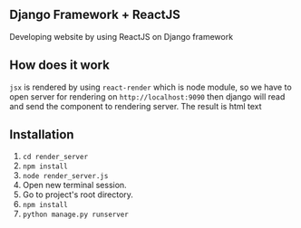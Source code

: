 ## Django Framework + ReactJS
Developing website by using ReactJS on Django framework

## How does it work
`jsx` is rendered by using `react-render` which is node module, so we have to open server for rendering on `http://localhost:9090` then django will read and send the component to rendering server. The result is html text

## Installation
1. `cd render_server`
2. `npm install`
3. `node render_server.js`
4. Open new terminal session.
5. Go to project's root directory.
6. `npm install`
7. `python manage.py runserver`
